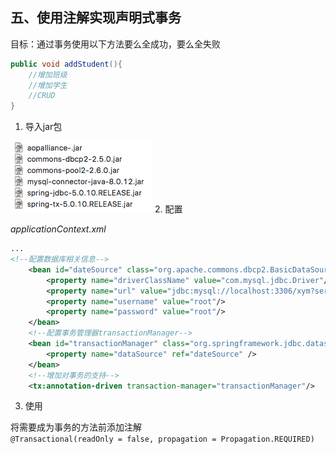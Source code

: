 ## 五、使用注解实现声明式事务
目标：通过事务使用以下方法要么全成功，要么全失败
```java
public void addStudent(){
    //增加班级
    //增加学生
    //CRUD
}
```
1. 导入jar包

![1c0afa20.png](attachments/1c0afa20.png)
2. 配置

*applicationContext.xml*
```xml
...
<!--配置数据库相关信息-->
    <bean id="dateSource" class="org.apache.commons.dbcp2.BasicDataSource">
        <property name="driverClassName" value="com.mysql.jdbc.Driver"/>
        <property name="url" value="jdbc:mysql://localhost:3306/xym?serverTimezone=Asia/Shanghai"/>
        <property name="username" value="root"/>
        <property name="password" value="root"/>
    </bean>
    <!--配置事务管理器transactionManager-->
    <bean id="transactionManager" class="org.springframework.jdbc.datasource.DataSourceTransactionManager">
        <property name="dataSource" ref="dateSource" />
    </bean>
    <!--增加对事务的支持-->
    <tx:annotation-driven transaction-manager="transactionManager"/>
```
3. 使用

将需要成为事务的方法前添加注解<br>
`@Transactional(readOnly = false, propagation = Propagation.REQUIRED)`